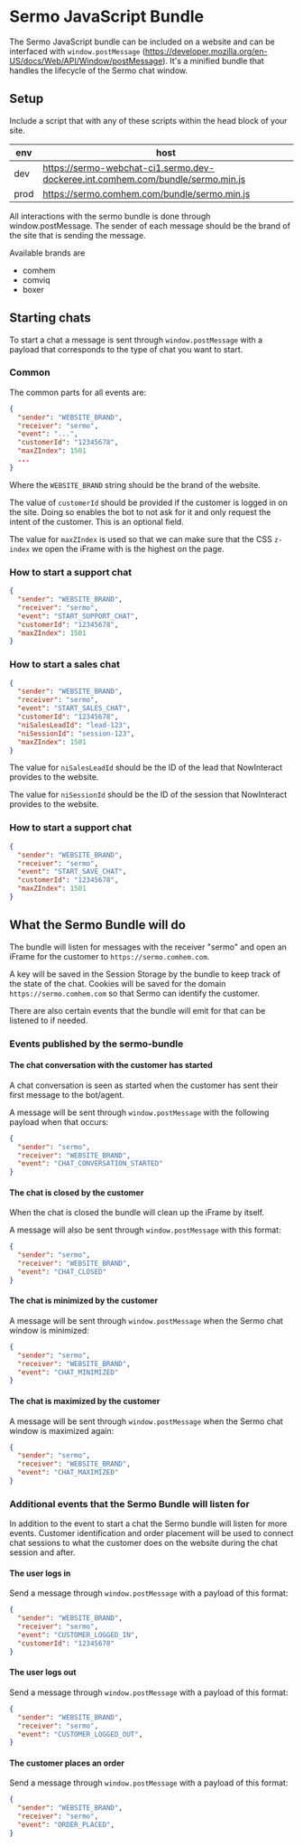 # Sermo JavaScript Bundle

The Sermo JavaScript bundle can be included on a website and can be interfaced with `window.postMessage` (https://developer.mozilla.org/en-US/docs/Web/API/Window/postMessage).
It's a minified bundle that handles the lifecycle of the Sermo chat window.

## Setup

Include a script that with any of these scripts within the head block of your site.

| env  | host |
| -    | -    |
| dev  | https://sermo-webchat-ci1.sermo.dev-dockeree.int.comhem.com/bundle/sermo.min.js |
| prod | https://sermo.comhem.com/bundle/sermo.min.js |

All interactions with the sermo bundle is done through window.postMessage. The sender of each message should be the brand of the site that is sending the message.

Available brands are

- comhem
- comviq
- boxer

## Starting chats

To start a chat a message is sent through `window.postMessage` with a payload that corresponds to the type of chat you want to start.

### Common

The common parts for all events are:

```json
{
  "sender": "WEBSITE_BRAND",
  "receiver": "sermo",
  "event": "...",
  "customerId": "12345678",
  "maxZIndex": 1501
  ...
}
```

Where the `WEBSITE_BRAND` string should be the brand of the website. 

The value of `customerId` should be provided if the customer is logged in on the site. Doing so enables the bot to not ask for it and only request the intent of the customer. This is an optional field.

The value for `maxZIndex` is used so that we can make sure that the CSS `z-index` we open the iFrame with is the highest on the page.

### How to start a support chat

```json
{
  "sender": "WEBSITE_BRAND",
  "receiver": "sermo",
  "event": "START_SUPPORT_CHAT",
  "customerId": "12345678",
  "maxZIndex": 1501
}
```

### How to start a sales chat

```json
{
  "sender": "WEBSITE_BRAND",
  "receiver": "sermo",
  "event": "START_SALES_CHAT",
  "customerId": "12345678",
  "niSalesLeadId": "lead-123",
  "niSessionId": "session-123",
  "maxZIndex": 1501
}
```

The value for `niSalesLeadId` should be the ID of the lead that NowInteract provides to the website.

The value for `niSessionId` should be the ID of the session that NowInteract provides to the website.

### How to start a support chat

```json
{
  "sender": "WEBSITE_BRAND",
  "receiver": "sermo",
  "event": "START_SAVE_CHAT",
  "customerId": "12345678",
  "maxZIndex": 1501
}
```

## What the Sermo Bundle will do

The bundle will listen for messages with the receiver "sermo" and open an iFrame for the customer to `https://sermo.comhem.com`.

A key will be saved in the Session Storage by the bundle to keep track of the state of the chat.
Cookies will be saved for the domain `https://sermo.comhem.com` so that Sermo can identify the customer.

There are also certain events that the bundle will emit for that can be listened to if needed.

### Events published by the sermo-bundle

#### The chat conversation with the customer has started

A chat conversation is seen as started when the customer has sent their first message to the bot/agent.

A message will be sent through `window.postMessage` with the following payload when that occurs:

```json
{
  "sender": "sermo",
  "receiver": "WEBSITE_BRAND",
  "event": "CHAT_CONVERSATION_STARTED"
}
```

#### The chat is closed by the customer

When the chat is closed the bundle will clean up the iFrame by itself.

A message will also be sent through `window.postMessage` with this format:

```json
{
  "sender": "sermo",
  "receiver": "WEBSITE_BRAND",
  "event": "CHAT_CLOSED"
}
```

#### The chat is minimized by the customer

A message will be sent through `window.postMessage` when the Sermo chat window is minimized:

```json
{
  "sender": "sermo",
  "receiver": "WEBSITE_BRAND",
  "event": "CHAT_MINIMIZED"
}
```

#### The chat is maximized by the customer

A message will be sent through `window.postMessage` when the Sermo chat window is maximized again:

```json
{
  "sender": "sermo",
  "receiver": "WEBSITE_BRAND",
  "event": "CHAT_MAXIMIZED"
}
```

### Additional events that the Sermo Bundle will listen for

In addition to the event to start a chat the Sermo bundle will listen for more events.
Customer identification and order placement will be used to connect chat sessions to what the customer does on the website during the chat session and after.


#### The user logs in 

Send a message through `window.postMessage` with a payload of this format:

```json
{
  "sender": "WEBSITE_BRAND",
  "receiver": "sermo",
  "event": "CUSTOMER_LOGGED_IN",
  "customerId": "12345678"
}
```

#### The user logs out 

Send a message through `window.postMessage` with a payload of this format:

```json
{
  "sender": "WEBSITE_BRAND",
  "receiver": "sermo",
  "event": "CUSTOMER_LOGGED_OUT",
}
```

#### The customer places an order

Send a message through `window.postMessage` with a payload of this format:

```json
{
  "sender": "WEBSITE_BRAND",
  "receiver": "sermo",
  "event": "ORDER_PLACED",
}
```

